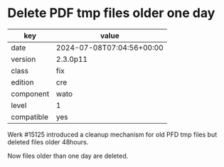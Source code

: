 [//]: # (werk v2)
# Delete PDF tmp files older one day

key        | value
---------- | ---
date       | 2024-07-08T07:04:56+00:00
version    | 2.3.0p11
class      | fix
edition    | cre
component  | wato
level      | 1
compatible | yes

Werk #15125 introduced a cleanup mechanism for old PFD tmp files but deleted
files older 48hours.

Now files older than one day are deleted.
